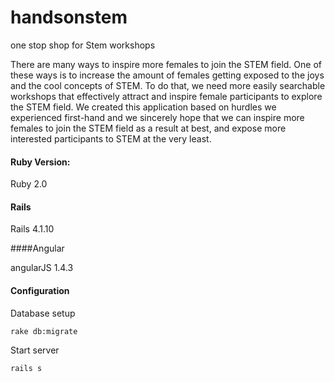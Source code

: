 # handsonstem
one stop shop for Stem workshops

There are many ways to inspire more females to join the STEM field. One of these ways is to increase the amount of females getting exposed to the joys and the cool concepts of STEM. To do that, we need more easily searchable workshops that effectively attract and inspire female participants to explore the STEM field. We created this application based on hurdles we experienced first-hand and we sincerely hope that we can inspire more females to join the STEM field as a result at best, and expose more interested participants to STEM at the very least.

#### Ruby Version:

Ruby 2.0

#### Rails

Rails 4.1.10

####Angular

angularJS 1.4.3

#### Configuration

Database setup

    rake db:migrate

Start server

    rails s


<!--This README would normally document whatever steps are necessary to get the application up and running.-->

<!--Things you may want to cover:-->

<!--Ruby version-->

<!--System dependencies-->

<!--Configuration-->

<!--Database creation-->

<!--Database initialization-->

<!--How to run the test suite-->

<!--Services (job queues, cache servers, search engines, etc.)-->

<!--Deployment instructions-->
